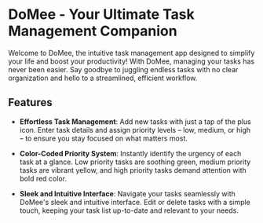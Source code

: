 # DoMee - Your Ultimate Task Management Companion

Welcome to DoMee, the intuitive task management app designed to simplify your life and boost your productivity! With DoMee, managing your tasks has never been easier. Say goodbye to juggling endless tasks with no clear organization and hello to a streamlined, efficient workflow.

## Features

- **Effortless Task Management**: Add new tasks with just a tap of the plus icon. Enter task details and assign priority levels – low, medium, or high – to ensure you stay focused on what matters most.
  
- **Color-Coded Priority System**: Instantly identify the urgency of each task at a glance. Low priority tasks are soothing green, medium priority tasks are vibrant yellow, and high priority tasks demand attention with bold red color.
  
- **Sleek and Intuitive Interface**: Navigate your tasks seamlessly with DoMee's sleek and intuitive interface. Edit or delete tasks with a simple touch, keeping your task list up-to-date and relevant to your needs.

